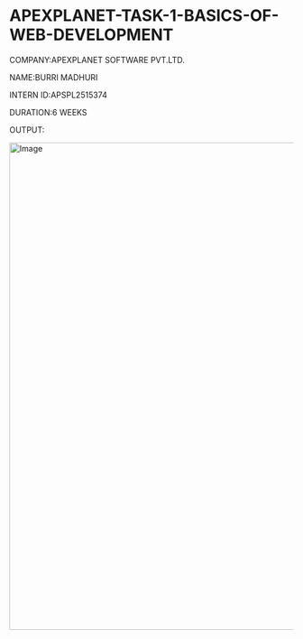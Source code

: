 # APEXPLANET-TASK-1-BASICS-OF-WEB-DEVELOPMENT

COMPANY:APEXPLANET SOFTWARE PVT.LTD.

NAME:BURRI MADHURI

INTERN ID:APSPL2515374

DURATION:6 WEEKS

OUTPUT:

<img width="909" height="864" alt="Image" src="https://github.com/user-attachments/assets/b0d11538-c250-47d8-9882-bd7e6854a849" />
